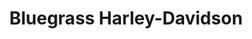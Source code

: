 ---
title: "Bluegrass Harley-Davidson"
url: /louisville/bluegrass-harley-davidson/
shop: motorcycle
---